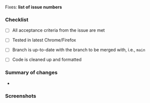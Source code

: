 Fixes: **list of issue numbers**

### Checklist

- [ ] All acceptance criteria from the issue are met
- [ ] Tested in latest Chrome/Firefox
- [ ] Branch is up-to-date with the branch to be merged with, i.e., `main`
- [ ] Code is cleaned up and formatted


### Summary of changes

-

### Screenshots
